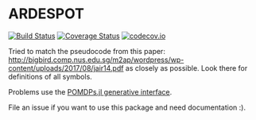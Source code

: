 # ARDESPOT

[![Build Status](https://travis-ci.org/sisl/ARDESPOT.jl.svg?branch=master)](https://travis-ci.org/sisl/ARDESPOT.jl) 
[![Coverage Status](https://coveralls.io/repos/sisl/ARDESPOT.jl/badge.svg?branch=master&service=github)](https://coveralls.io/github/sisl/ARDESPOT.jl?branch=master) 
[![codecov.io](http://codecov.io/github/sisl/ARDESPOT.jl/coverage.svg?branch=master)](http://codecov.io/github/sisl/ARDESPOT.jl?branch=master)

Tried to match the pseudocode from this paper: http://bigbird.comp.nus.edu.sg/m2ap/wordpress/wp-content/uploads/2017/08/jair14.pdf as closely as possible. Look there for definitions of all symbols.

Problems use the [POMDPs.jl generative interface](https://github.com/JuliaPOMDP/POMDPs.jl).

File an issue if you want to use this package and need documentation :).
